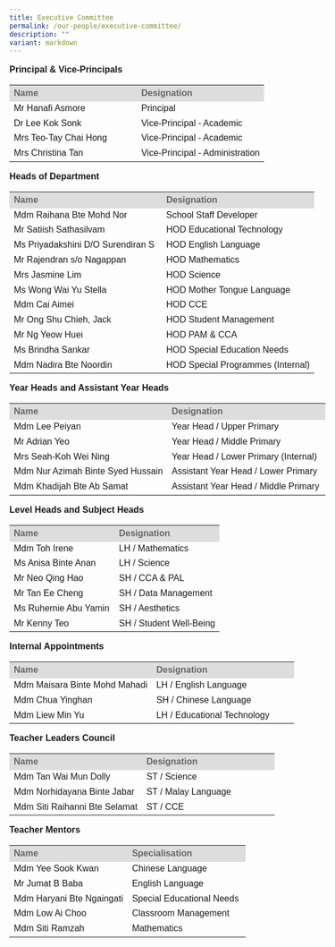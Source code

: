 ```yaml
---
title: Executive Committee
permalink: /our-people/executive-committee/
description: ""
variant: markdown
---
```

<p style="line-height:1.3; font-size:16px; font-family:Arial; text-align:justify;"><b>Principal &amp; Vice-Principals</b></p>

<table style="width: 580px">
	<colgroup><col style="width:50%"><col style="width:50%"></colgroup>
	<tbody><tr>
		<th style="line-height:1.3; font-size:16px; font-family:Arial; text-align:justify;background-color:#DDD; color:#666">Name</th>
		<th style="line-height:1.3; font-size:16px; font-family:Arial; text-align:justify;background-color:#DDD; color:#666">Designation</th>
	</tr>
	<tr>
		<td style="line-height:1.3; font-size:16px; font-family:Arial; text-align:justify;">Mr Hanafi Asmore</td> 
		<td style="line-height:1.3; font-size:16px; font-family:Arial; text-align:justify;">Principal</td>
	</tr>
	<tr>
		<td style="line-height:1.3; font-size:16px; font-family:Arial; text-align:justify;">Dr Lee Kok Sonk</td>
		<td style="line-height:1.3; font-size:16px; font-family:Arial; text-align:justify;">Vice-Principal - Academic</td>
	</tr>
	<tr>
		<td style="line-height:1.3; font-size:16px; font-family:Arial; text-align:justify;">Mrs Teo-Tay Chai Hong</td>
		<td style="line-height:1.3; font-size:16px; font-family:Arial; text-align:justify;">Vice-Principal - Academic</td>
	</tr>
	<tr>
		<td style="line-height:1.3; font-size:16px; font-family:Arial; text-align:justify;">Mrs Christina Tan</td>
		<td style="line-height:1.3; font-size:16px; font-family:Arial; text-align:justify;">Vice-Principal - Administration</td>
	</tr>
</tbody></table>

<p style="line-height:1.3; font-size:16px; font-family:Arial; text-align:justify;"><b>Heads of Department</b></p>

<table style="width: 580px">
	<colgroup><col style="width:50%"><col style="width:50%"></colgroup>
	<tbody><tr>
		<th style="line-height:1.3; font-size:16px; font-family:Arial; text-align:justify; background-color:#DDD; color:#666">Name</th>
		<th style="line-height:1.3; font-size:16px; font-family:Arial; text-align:justify; background-color:#DDD; color:#666">Designation</th>
	</tr>
	<tr>
		<td style="line-height:1.3; font-size:16px; font-family:Arial; text-align:justify;">Mdm Raihana Bte Mohd Nor</td>
		<td style="line-height:1.3; font-size:16px; font-family:Arial; text-align:justify;">School Staff Developer</td>
	</tr>
	<tr>
		<td style="line-height:1.3; font-size:16px; font-family:Arial; text-align:justify;">Mr Satiish Sathasilvam</td>
		<td style="line-height:1.3; font-size:16px; font-family:Arial; text-align:justify;">HOD Educational Technology</td>
	</tr>
	<tr>
		<td style="line-height:1.3; font-size:16px; font-family:Arial; text-align:justify;">Ms Priyadakshini D/O Surendiran S</td>
		<td style="line-height:1.3; font-size:16px; font-family:Arial; text-align:justify;">HOD English Language</td>
	</tr>
	<tr>
		<td style="line-height:1.3; font-size:16px; font-family:Arial; text-align:justify;">Mr Rajendran s/o Nagappan</td>
		<td style="line-height:1.3; font-size:16px; font-family:Arial; text-align:justify;">HOD Mathematics</td>
	</tr>
	<tr>
		<td style="line-height:1.3; font-size:16px; font-family:Arial; text-align:justify;">Mrs Jasmine Lim</td>
		<td style="line-height:1.3; font-size:16px; font-family:Arial; text-align:justify;">HOD Science</td>
	</tr>
	<tr>
		<td style="line-height:1.3; font-size:16px; font-family:Arial; text-align:justify;">Ms Wong Wai Yu Stella</td>
		<td style="line-height:1.3; font-size:16px; font-family:Arial; text-align:justify;">HOD Mother Tongue Language</td>
	</tr>
	<tr>
		<td style="line-height:1.3; font-size:16px; font-family:Arial; text-align:justify;">Mdm Cai Aimei </td>
		<td style="line-height:1.3; font-size:16px; font-family:Arial; text-align:justify;">HOD CCE</td>
	</tr>
	<tr>
		<td style="line-height:1.3; font-size:16px; font-family:Arial; text-align:justify;">Mr Ong Shu Chieh, Jack</td>
		<td style="line-height:1.3; font-size:16px; font-family:Arial; text-align:justify;">HOD Student Management</td>
	</tr>
	<tr>
		<td style="line-height:1.3; font-size:16px; font-family:Arial; text-align:justify;">Mr Ng Yeow Huei</td>
		<td style="line-height:1.3; font-size:16px; font-family:Arial; text-align:justify;">HOD PAM &amp; CCA</td>
	</tr>
	<tr>
		<td style="line-height:1.3; font-size:16px; font-family:Arial; text-align:justify;">Ms Brindha Sankar</td>
		<td style="line-height:1.3; font-size:16px; font-family:Arial; text-align:justify;">HOD Special Education Needs</td>
	</tr>
	<tr>
		<td style="line-height:1.3; font-size:16px; font-family:Arial; text-align:justify;">Mdm Nadira Bte Noordin </td>
		<td style="line-height:1.3; font-size:16px; font-family:Arial; text-align:justify;">HOD Special Programmes (Internal)</td>
	</tr>
</tbody></table>

<p style="line-height:1.3; font-size:16px; font-family:Arial; text-align:justify;"><b>Year Heads and Assistant Year Heads</b></p>

<table style="width: 580px">
	<colgroup><col style="width:50%"><col style="width:50%"></colgroup>
	<tbody><tr>
		<th style="line-height:1.3; font-size:16px; font-family:Arial; text-align:justify; background-color:#DDD; color:#666">Name</th>
		<th style="line-height:1.3; font-size:16px; font-family:Arial; text-align:justify; background-color:#DDD; color:#666">Designation</th>
	</tr>
	<tr>
		<td style="line-height:1.3; font-size:16px; font-family:Arial; text-align:justify;">Mdm Lee Peiyan</td>
		<td style="line-height:1.3; font-size:16px; font-family:Arial; text-align:justify;">Year Head / Upper Primary</td>
	</tr>
	<tr>
		<td style="line-height:1.3; font-size:16px; font-family:Arial; text-align:justify;">Mr Adrian Yeo</td>
		<td style="line-height:1.3; font-size:16px; font-family:Arial; text-align:justify;">Year Head / Middle Primary</td>
	</tr>
	<tr>
		<td style="line-height:1.3; font-size:16px; font-family:Arial; text-align:justify;">Mrs Seah-Koh Wei Ning</td>
		<td style="line-height:1.3; font-size:16px; font-family:Arial; text-align:justify;">Year Head / Lower Primary (Internal)</td>
	</tr>
	<tr>
		<td style="line-height:1.3; font-size:16px; font-family:Arial; text-align:;">Mdm Nur Azimah Binte Syed Hussain</td>
		<td style="line-height:1.3; font-size:16px; font-family:Arial; text-align:justify;">Assistant Year Head / Lower Primary</td>
	</tr>
		<tr>
		<td style="line-height:1.3; font-size:16px; font-family:Arial; text-align:justify;">Mdm Khadijah Bte Ab Samat</td>
		<td style="line-height:1.3; font-size:16px; font-family:Arial; text-align:justify;">Assistant Year Head / Middle Primary </td>
	</tr>
</tbody></table>

<p style="line-height:1.3; font-size:16px; font-family:Arial; text-align:justify;"><b> Level Heads and Subject Heads </b></p>

<table style="width: 580px">
	<colgroup><col style="width:50%"><col style="width:50%"></colgroup>
	<tbody><tr>
		<th style="line-height:1.3; font-size:16px; font-family:Arial; text-align:justify;background-color:#DDD; color:#666">Name</th>
		<th style="line-height:1.3; font-size:16px; font-family:Arial; text-align:justify;background-color:#DDD; color:#666">Designation</th>
	</tr>
	<tr>
		<td style="line-height:1.3; font-size:16px; font-family:Arial; text-align:justify;">Mdm Toh Irene</td>
		<td style="line-height:1.3; font-size:16px; font-family:Arial; text-align:justify;">LH / Mathematics</td>
	</tr>
		<tr>
		<td style="line-height:1.3; font-size:16px; font-family:Arial; text-align:justify;">Ms Anisa Binte Anan</td>
		<td style="line-height:1.3; font-size:16px; font-family:Arial; text-align:justify;">LH / Science</td>
	</tr>
<tr>
<td style="line-height:1.3; font-size:16px; font-family:Arial; text-align:justify;">Mr Neo Qing Hao</td>
<td style="line-height:1.3; font-size:16px; font-family:Arial; text-align:justify;">SH / CCA &amp; PAL</td>
</tr>
<tr>
<td style="line-height:1.3; font-size:16px; font-family:Arial; text-align:justify;">Mr Tan Ee Cheng</td>
<td style="line-height:1.3; font-size:16px; font-family:Arial; text-align:justify;">SH / Data Management</td>
</tr>
<tr>
<td style="line-height:1.3; font-size:16px; font-family:Arial; text-align:justify;">Ms Ruhernie Abu Yamin</td>
<td style="line-height:1.3; font-size:16px; font-family:Arial; text-align:justify;">SH / Aesthetics</td>
</tr>
<tr>
<td style="line-height:1.3; font-size:16px; font-family:Arial; text-align:justify;">Mr Kenny Teo</td>
<td style="line-height:1.3; font-size:16px; font-family:Arial; text-align:justify;">SH / Student Well-Being</td>
</tr>
		
</tbody></table>

<p style="line-height:1.3; font-size:16px; font-family:Arial; text-align:justify;"><b>Internal Appointments</b></p>

<table style="width: 580px">
	<colgroup><col style="width:50%"><col style="width:50%"></colgroup>
	<tbody><tr>
		<th style="line-height:1.3; font-size:16px; font-family:Arial; text-align:justify; background-color:#DDD; color:#666">Name</th>
		<th style="line-height:1.3; font-size:16px; font-family:Arial; text-align:justify; background-color:#DDD; color:#666">Designation</th>
	</tr>
	<tr>
		<td style="line-height:1.3; font-size:16px; font-family:Arial; text-align:justify;">Mdm Maisara Binte Mohd Mahadi </td>
		<td style="line-height:1.3; font-size:16px; font-family:Arial; text-align:justify;">LH / English Language</td>
	</tr>
	<tr>
		<td style="line-height:1.3; font-size:16px; font-family:Arial; text-align:justify;">Mdm Chua Yinghan</td>
		<td style="line-height:1.3; font-size:16px; font-family:Arial; text-align:justify;">SH / Chinese Language</td>
	</tr>
	<tr>
		<td style="line-height:1.3; font-size:16px; font-family:Arial; text-align:justify;">Mdm Liew Min Yu </td>
		<td style="line-height:1.3; font-size:16px; font-family:Arial; text-align:justify;">LH / Educational Technology</td>
	</tr>
	
</tbody></table>

<p style="line-height:1.3; font-size:16px; font-family:Arial; text-align:justify;"><b>Teacher Leaders Council</b></p>

<table style="width: 580px">
	<colgroup><col style="width:50%"><col style="width:50%"></colgroup>
	<tbody><tr>
		<th style="line-height:1.3; font-size:16px; font-family:Arial; text-align:justify; background-color:#DDD; color:#666">Name</th>
		<th style="line-height:1.3; font-size:16px; font-family:Arial; text-align:justify; background-color:#DDD; color:#666">Designation</th>
	</tr>
	<tr>
		<td style="line-height:1.3; font-size:16px; font-family:Arial; text-align:justify;">Mdm Tan Wai Mun Dolly</td>
		<td style="line-height:1.3; font-size:16px; font-family:Arial; text-align:justify;">ST / Science</td>
	</tr>
	<tr>
		<td style="line-height:1.3; font-size:16px; font-family:Arial; text-align:justify;">Mdm Norhidayana Binte Jabar</td>
		<td style="line-height:1.3; font-size:16px; font-family:Arial; text-align:justify;">ST / Malay Language</td>
	</tr>
	<tr>
	<td style="line-height:1.3; font-size:16px; font-family:Arial; text-align:justify;">Mdm Siti Raihanni Bte Selamat</td>
	<td style="line-height:1.3; font-size:16px; font-family:Arial; text-align:justify;">ST / CCE</td>
	</tr>
</tbody></table>

<p style="line-height:1.3; font-size:16px; font-family:Arial; text-align:justify;"><b>Teacher Mentors</b></p>

<table style="width: 580px">
	<colgroup><col style="width:50%"><col style="width:50%"></colgroup>
	<tbody><tr>
		<th style="line-height:1.3; font-size:16px; font-family:Arial; text-align:justify; background-color:#DDD; color:#666">Name</th>
		<th style="line-height:1.3; font-size:16px; font-family:Arial; text-align:justify; background-color:#DDD; color:#666">Specialisation</th>
	</tr>
	<tr>
		<td style="line-height:1.3; font-size:16px; font-family:Arial; text-align:justify;">Mdm Yee Sook Kwan </td>
		<td style="line-height:1.3; font-size:16px; font-family:Arial; text-align:justify;">Chinese Language </td>
	</tr>
	<tr>
		<td style="line-height:1.3; font-size:16px; font-family:Arial; text-align:justify;">Mr Jumat B Baba</td>
		<td style="line-height:1.3; font-size:16px; font-family:Arial; text-align:justify;">English Language</td>
	</tr>
	<tr>
	<td style="line-height:1.3; font-size:16px; font-family:Arial; text-align:justify;">Mdm Haryani Bte Ngaingati</td>
	<td style="line-height:1.3; font-size:16px; font-family:Arial; text-align:justify;">Special Educational Needs</td>
	</tr>
	<tr>
	<td style="line-height:1.3; font-size:16px; font-family:Arial; text-align:justify;">Mdm Low Ai Choo</td>
	<td style="line-height:1.3; font-size:16px; font-family:Arial; text-align:justify;">Classroom Management</td>
	</tr>
	<tr>
	<td style="line-height:1.3; font-size:16px; font-family:Arial; text-align:justify;">Mdm Siti Ramzah </td>
	<td style="line-height:1.3; font-size:16px; font-family:Arial; text-align:justify;">Mathematics</td>
	</tr>
</tbody></table>